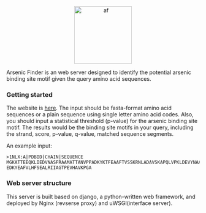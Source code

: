 <div align = "center"><img src="https://github.com/KevinBastianYang/arsenic_webserver/blob/master/web2/server/static/af.png"  height = "150" alt="af"></div>

Arsenic Finder is an web server designed to identify the potential arsenic binding site motif given the query amino acid sequences.   

### Getting started
The website is [here](http://47.254.78.183:8000/server/). The input should be fasta-format amino acid sequences or a plain sequence using single letter amino acid codes. Also, you should input a statistical threshold (p-value) for the arsenic binding site motif. The results would be the binding site motifs in your query, including the strand, score, p-value, q-value, matched sequence segments. 

An example input:
```
>1NLX:A|PDBID|CHAIN|SEQUENCE
MGKATTEEQKLIEDVNASFRAAMATTANVPPADKYKTFEAAFTVSSKRNLADAVSKAPQLVPKLDEVYNAAYNAADHAAP
EDKYEAFVLHFSEALRIIAGTPEVHAVKPGA
```

### Web server structure
This server is built based on django, a python-written web framework, and deployed by Nginx (revserse proxy) and uWSGI(interface server).




